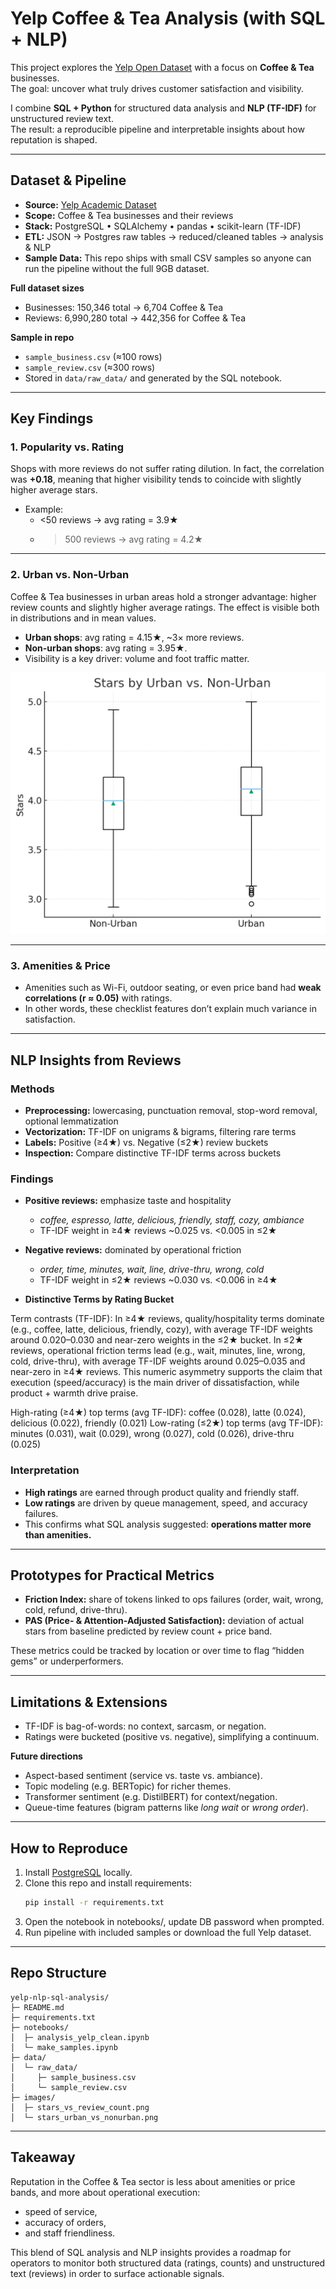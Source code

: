 # Yelp Coffee & Tea Analysis (with SQL + NLP)

This project explores the [Yelp Open Dataset](https://www.yelp.com/dataset) with a focus on **Coffee & Tea** businesses.  
The goal: uncover what truly drives customer satisfaction and visibility.  

I combine **SQL + Python** for structured data analysis and **NLP (TF-IDF)** for unstructured review text.  
The result: a reproducible pipeline and interpretable insights about how reputation is shaped.

---

## Dataset & Pipeline

- **Source:** [Yelp Academic Dataset](https://www.yelp.com/dataset)
- **Scope:** Coffee & Tea businesses and their reviews  
- **Stack:** PostgreSQL • SQLAlchemy • pandas • scikit-learn (TF-IDF)  
- **ETL:** JSON → Postgres raw tables → reduced/cleaned tables → analysis & NLP  
- **Sample Data:** This repo ships with small CSV samples so anyone can run the pipeline without the full 9GB dataset.

**Full dataset sizes**
- Businesses: 150,346 total → 6,704 Coffee & Tea  
- Reviews: 6,990,280 total → 442,356 for Coffee & Tea  

**Sample in repo**
- `sample_business.csv` (≈100 rows)  
- `sample_review.csv` (≈300 rows)  
- Stored in `data/raw_data/` and generated by the SQL notebook.  

---

## Key Findings

### 1. Popularity vs. Rating
Shops with more reviews do not suffer rating dilution. In fact, the correlation was **+0.18**, meaning that higher visibility tends to coincide with slightly higher average stars.
- Example:  
  - <50 reviews → avg rating = 3.9★  
  - >500 reviews → avg rating = 4.2★
 
 

---

### 2. Urban vs. Non-Urban
Coffee & Tea businesses in urban areas hold a stronger advantage: higher review counts and slightly higher average ratings. The effect is visible both in distributions and in mean values.
- **Urban shops**: avg rating = 4.15★, ~3× more reviews.  
- **Non-urban shops**: avg rating = 3.95★.  
- Visibility is a key driver: volume and foot traffic matter.  

![Stars by Urban vs. Non-Urban](images/stars_urban_vs_nonurban.png)

---

### 3. Amenities & Price
- Amenities such as Wi-Fi, outdoor seating, or even price band had **weak correlations (r ≈ 0.05)** with ratings.  
- In other words, these checklist features don’t explain much variance in satisfaction.  

---

## NLP Insights from Reviews

### Methods
- **Preprocessing:** lowercasing, punctuation removal, stop-word removal, optional lemmatization  
- **Vectorization:** TF-IDF on unigrams & bigrams, filtering rare terms  
- **Labels:** Positive (≥4★) vs. Negative (≤2★) review buckets  
- **Inspection:** Compare distinctive TF-IDF terms across buckets  

### Findings
- **Positive reviews:** emphasize taste and hospitality  
  - *coffee, espresso, latte, delicious, friendly, staff, cozy, ambiance*  
  - TF-IDF weight in ≥4★ reviews ~0.025 vs. <0.005 in ≤2★  

- **Negative reviews:** dominated by operational friction  
  - *order, time, minutes, wait, line, drive-thru, wrong, cold*  
  - TF-IDF weight in ≤2★ reviews ~0.030 vs. <0.006 in ≥4★  

- **Distinctive Terms by Rating Bucket**
  
Term contrasts (TF-IDF): In ≥4★ reviews, quality/hospitality terms dominate (e.g., coffee, latte, delicious, friendly, cozy), with average TF-IDF weights around 0.020–0.030 and near-zero weights in the ≤2★ bucket. In ≤2★ reviews, operational friction terms lead (e.g., wait, minutes, line, wrong, cold, drive-thru), with average TF-IDF weights around 0.025–0.035 and near-zero in ≥4★ reviews. This numeric asymmetry supports the claim that execution (speed/accuracy) is the main driver of dissatisfaction, while product + warmth drive praise.

High-rating (≥4★) top terms (avg TF-IDF): coffee (0.028), latte (0.024), delicious (0.022), friendly (0.021)
Low-rating (≤2★) top terms (avg TF-IDF): minutes (0.031), wait (0.029), wrong (0.027), cold (0.026), drive-thru (0.025)

### Interpretation
- **High ratings** are earned through product quality and friendly staff.  
- **Low ratings** are driven by queue management, speed, and accuracy failures.  
- This confirms what SQL analysis suggested: **operations matter more than amenities.**

---

## Prototypes for Practical Metrics

- **Friction Index:** share of tokens linked to ops failures (order, wait, wrong, cold, refund, drive-thru).  
- **PAS (Price- & Attention-Adjusted Satisfaction):** deviation of actual stars from baseline predicted by review count + price band.  

These metrics could be tracked by location or over time to flag “hidden gems” or underperformers.

---

## Limitations & Extensions

- TF-IDF is bag-of-words: no context, sarcasm, or negation.  
- Ratings were bucketed (positive vs. negative), simplifying a continuum.  

**Future directions**
- Aspect-based sentiment (service vs. taste vs. ambiance).  
- Topic modeling (e.g. BERTopic) for richer themes.  
- Transformer sentiment (e.g. DistilBERT) for context/negation.  
- Queue-time features (bigram patterns like *long wait* or *wrong order*).  

---

## How to Reproduce

1. Install [PostgreSQL](https://www.postgresql.org/download/) locally.  
2. Clone this repo and install requirements:  
   ```bash
   pip install -r requirements.txt
3. Open the notebook in notebooks/, update DB password when prompted.
4. Run pipeline with included samples or download the full Yelp dataset.

---

## Repo Structure

```text
yelp-nlp-sql-analysis/
├─ README.md
├─ requirements.txt
├─ notebooks/
│  ├─ analysis_yelp_clean.ipynb
│  └─ make_samples.ipynb
├─ data/
│  └─ raw_data/
│     ├─ sample_business.csv
│     └─ sample_review.csv
├─ images/
│  ├─ stars_vs_review_count.png
│  └─ stars_urban_vs_nonurban.png
```

---

## Takeaway

Reputation in the Coffee & Tea sector is less about amenities or price bands, and more about operational execution:
- speed of service,
- accuracy of orders,
- and staff friendliness.
  
This blend of SQL analysis and NLP insights provides a roadmap for operators to monitor both structured data (ratings, counts) and unstructured text (reviews) in order to surface actionable signals.



